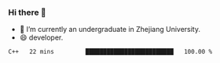 ### Hi there 👋

- 🔭 I’m currently an undergraduate in Zhejiang University.
- 😄 developer.

<!--START_SECTION:waka-->

```text
C++   22 mins         █████████████████████████   100.00 %
```

<!--END_SECTION:waka-->
